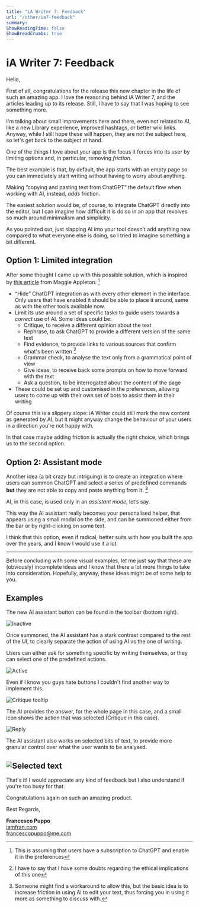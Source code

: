 ```yaml
---
title: "iA Writer 7: Feedback"
url: "/other/ia7-feedback"
summary: 
ShowReadingTime: false
ShowBreadCrumbs: true
---
```


# iA Writer 7: Feedback

Hello,

First of all, congratulations for the release this new chapter in the life of such an amazing app.  I love the reasoning behind iA Writer 7, and the articles leading up to its release. Still, I have to say that I was hoping to see something more. 

I'm talking about small improvements here and there, even not related to AI, like a new Library experience, improved hashtags, or better wiki links. Anyway, while I still hope these will happen, they are not the subject here, so let's get back to the subject at hand.

One of the things I love about your app is the focus it forces into its user by limiting options and, in particular, removing *friction*. 

The best example is that, by default, the app starts with an empty page so you can immediately start writing without having to worry about anything.

Making “copying and pasting text from ChatGPT” the default flow when working with AI, instead, *adds* friction.

The easiest solution would be, of course, to integrate ChatGPT directly into the editor, but I can imagine how difficult it is do so in an app that revolves so much around minimalism and simplicity. 

As you pointed out, just slapping AI into your tool doesn’t add anything new compared to what everyone else is doing, so I tried to imagine something a bit different.

## Option 1: Limited integration 

After some thought I came up with this possible solution, which is inspired by [this article](https://maggieappleton.com/lm-sketchbook) from Maggie Appleton: [^1]

- “Hide” ChatGPT integration as with every other element in the interface. Only users that have enabled it should be able to place it around, same as with the other tools available now. 
- Limit its use around a set of specific tasks to guide users towards a *correct* use of AI. Some ideas could be:
	- Critique, to receive a different opinion about the text
	- Rephrase, to ask ChatGPT to provide a different version of the same text
	- Find evidence, to provide links to various sources that confirm what's been written [^2]
	- Grammar check, to analyse the text only from a grammatical point of view 
	- Give ideas, to receive back some prompts on how to move forward with the text
	- Ask a question, to be interrogated about the content of the page
- These could be set up and customised in the preferences, allowing users to come up with their own set of bots to assist them in their writing 

Of course this is a slippery slope: iA Writer could still mark the new content as generated by AI, but it might anyway change the behaviour of your users in a direction you’re not happy with. 

In that case maybe adding friction is actually the right choice, which brings us to the second option.

## Option 2: Assistant mode 

Another idea (a bit crazy but intriguing) is to create an integration where users can summon ChatGPT and select a series of predefined commands **but** they are not able to copy and paste anything from it. [^3]

AI, in this case, is used only in an *assistant mode*, let’s say. 

This way the AI assistant really becomes your personalised helper, that appears using a small modal on the side, and can be summoned either from the bar or by right-clicking on some text. 

I think that this option, even if radical, better suits with how you built the app over the years, and I know I would use it a lot.

---

Before concluding with some visual examples, let me just say that these are (obviously) incomplete ideas and I know that there a lot more things to take into consideration. Hopefully, anyway, these ideas might be of some help to you. 

## Examples

The new AI assistant button can be found in the toolbar (bottom right).

![Inactive](<../../images/2023-11-30 ia7 01 inactive.png>)

Once summoned, the AI assistant has a stark contrast compared to the rest of the UI, to clearly separate the action of using AI vs the one of writing.

Users can either ask for something specific by writing themselves, or they can select one of the predefined actions. 

![Active](<../../images/2023-11-30 ia7 02 active.png>)

Even if I know you guys hate buttons I couldn't find another way to implement this.

![Critique tooltip](<../../images/2023-11-30 ia7 03 critique.png>)

The AI provides the answer, for the whole page in this case, and a small icon shows the action that was selected (Critique in this case).

![Reply](<../../images/2023-11-30 ia7 04 reply.png>)

The AI assistant also works on selected bits of text, to provide  more granular control over what the user wants to be analysed.

![Selected text](<../../images/2023-11-30 ia7 05 select-criticise.png>)
---

That's it! I would appreciate any kind of feedback but I also understand if you're too busy for that.

Congratulations again on such an amazing product.

Best Regards,

**Francesco Puppo** \
[iamfran.com](https://iamfran.com) \
francescopuppo@me.com

[^1]: This is assuming that users have a subscription to ChatGPT and enable it in the preferences
[^2]: I have to say that I have some doubts regarding the ethical implications of this one
[^3]: Someone might find a workaround to allow this, but the basic idea is to increase friction in using AI to edit your text, thus forcing you in using it more as something to discuss with.